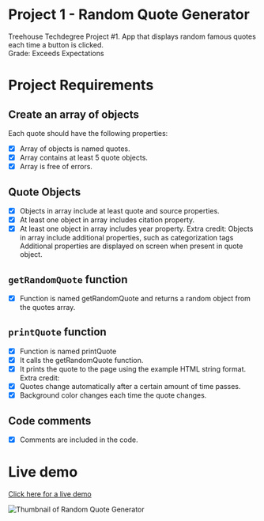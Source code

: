 # Project 1 - Random Quote Generator
Treehouse Techdegree Project #1. App that displays random famous quotes each time a button is clicked.<br/>
Grade: Exceeds Expectations

Project Requirements
====================

## Create an array of objects
Each quote should have the following properties:
- [x] Array of objects is named quotes. 
- [x] Array contains at least 5 quote objects. 
- [x] Array is free of errors.

## Quote Objects
- [x] Objects in array include at least quote and source properties.
- [x] At least one object in array includes citation property.
- [x] At least one object in array includes year property.
Extra credit:
Objects in array include additional properties, such as categorization tags
Additional properties are displayed on screen when present in quote object.

## `getRandomQuote` function
- [x] Function is named getRandomQuote and returns a random object from the quotes array.

## `printQuote` function
- [x] Function is named printQuote
- [x] It calls the getRandomQuote function.
- [x] It prints the quote to the page using the example HTML string format.
Extra credit:
- [x] Quotes change automatically after a certain amount of time passes.
- [x] Background color changes each time the quote changes.

## Code comments
- [x] Comments are included in the code.

# Live demo
[Click here for a live demo](https://dirkverest.com/portfolio/tdp-1-random-quote-generator/)

![Thumbnail of Random Quote Generator](https://dirkverest.com/portfolio/tdp-1-random-quote-generator/thumbnail.jpg)
